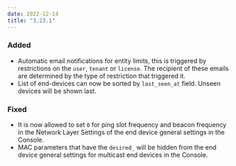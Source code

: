 ```yaml
---
date: 2022-12-14
title: "3.23.1"
---
```


### Added

- Automatic email notifications for entity limits, this is triggered by restrictions on the `user`, `tenant` or `license`. The recipient of these emails are determined by the type of restriction that triggered it.
- List of end-devices can now be sorted by `last_seen_at` field. Unseen devices will be shown last.

### Fixed

- It is now allowed to set `0` for ping slot frequency and beacon frequency in the Network Layer Settings of the end device general settings in the Console.
- MAC parameters that have the `desired_` will be hidden from the end device general settings for multicast end devices in the Console.